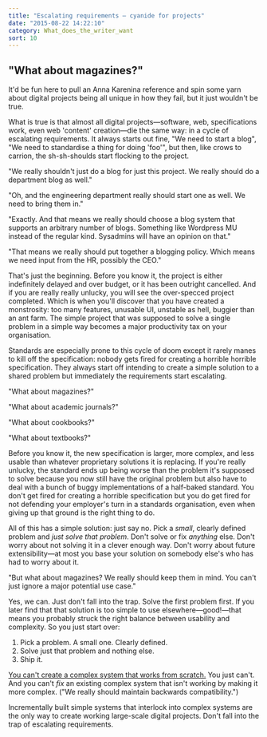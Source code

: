 ```yaml
---
title: "Escalating requirements – cyanide for projects"
date: "2015-08-22 14:22:10"
category: What_does_the_writer_want
sort: 10
---
```


## "What about magazines?"

It'd be fun here to pull an Anna Karenina reference and spin some yarn about digital projects being all unique in how they fail, but it just wouldn't be true.

What is true is that almost all digital projects—software, web, specifications work, even web 'content' creation—die the same way: in a cycle of escalating requirements. It always starts out fine, "We need to start a blog", "We need to standardise a thing for doing 'foo'", but then, like crows to carrion, the sh-sh-shoulds start flocking to the project.

"We really shouldn't just do a blog for just this project. We really should do a department blog as well."

"Oh, and the engineering department really should start one as well. We need to bring them in."

"Exactly. And that means we really should choose a blog system that supports an arbitrary number of blogs. Something like Wordpress MU instead of the regular kind. Sysadmins will have an opinion on that."

"That means we really should put together a blogging policy. Which means we need input from the HR, possibly the CEO."

That's just the beginning. Before you know it, the project is either indefinitely delayed and over budget, or it has been outright cancelled. And if you are really really unlucky, you will see the over-specced project completed. Which is when you'll discover that you have created a monstrosity: too many features, unusable UI, unstable as hell, buggier than an ant farm. The simple project that was supposed to solve a single problem in a simple way becomes a major productivity tax on your organisation.

Standards are especially prone to this cycle of doom except it rarely manes to kill off the specification: nobody gets fired for creating a horrible horrible specification. They always start off intending to create a simple solution to a shared problem but immediately the requirements start escalating.

"What about magazines?"

"What about academic journals?"

"What about cookbooks?"

"What about textbooks?"

Before you know it, the new specification is larger, more complex, and less usable than whatever proprietary solutions it is replacing. If you're really unlucky, the standard ends up being worse than the problem it's supposed to solve because you now still have the original problem but also have to deal with a bunch of buggy implementations of a half-baked standard. You don't get fired for creating a horrible specification but you do get fired for not defending your employer's turn in a standards organisation, even when giving up that ground is the right thing to do.

All of this has a simple solution: just say no. Pick a *small*, clearly defined problem and *just solve that problem*. Don't solve or fix *anything* else. Don't worry about not solving it in a clever enough way. Don't worry about future extensibility—at most you base your solution on somebody else's who has had to worry about it.

"But what about magazines? We really should keep them in mind. You can't just ignore a major potential use case."

Yes, we can. Just don't fall into the trap. Solve the first problem first. If you later find that that solution is too simple to use elsewhere—good!—that means you probably struck the right balance between usability and complexity. So you just start over:

1. Pick a problem. A small one. Clearly defined.
2. Solve just that problem and nothing else.
3. Ship it.

[You can't create a complex system that works from scratch.](https://en.wikipedia.org/wiki/John_Gall_(author)#Gall.27s_law) You just can't. And you can't *fix* an existing complex system that isn't working by making it more complex. ("We really should maintain backwards compatibility.")

Incrementally built simple systems that interlock into complex systems are the only way to create working large-scale digital projects. Don't fall into the trap of escalating requirements.
